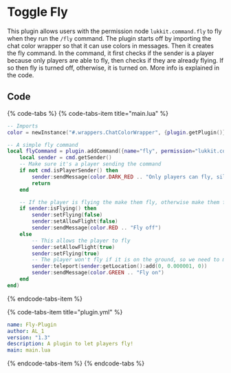 # Toggle Fly

This plugin allows users with the permission node `lukkit.command.fly` to fly when they run the `/fly` command. The plugin starts off by importing the chat color wrapper so that it can use colors in messages. Then it creates the fly command. In the command, it first checks if the sender is a player because only players are able to fly, then checks if they are already flying. If so then fly is turned off, otherwise, it is turned on. More info is explained in the code.

## Code

{% code-tabs %}
{% code-tabs-item title="main.lua" %}
```lua
-- Imports
color = newInstance("#.wrappers.ChatColorWrapper", {plugin.getPlugin()})

-- A simple fly command
local flyCommand = plugin.addCommand({name="fly", permission="lukkit.command.fly"}, function(cmd)
    local sender = cmd.getSender()
    -- Make sure it's a player sending the command
    if not cmd.isPlayerSender() then
        sender:sendMessage(color.DARK_RED .. "Only players can fly, silly!")
        return
    end

    -- If the player is flying the make them fly, otherwise make them fall
    if sender:isFlying() then
        sender:setFlying(false)
        sender:setAllowFlight(false)
        sender:sendMessage(color.RED .. "Fly off")
    else
        -- This allows the player to fly
        sender:setAllowFlight(true)
        sender:setFlying(true)
        -- The player won't fly if it is on the ground, so we need to move them up a little
        sender:teleport(sender:getLocation():add(0, 0.000001, 0))
        sender:sendMessage(color.GREEN .. "Fly on")
    end
end)
```
{% endcode-tabs-item %}

{% code-tabs-item title="plugin.yml" %}
```yaml
name: Fly-Plugin
author: AL_1
version: "1.3"
description: A plugin to let players fly!
main: main.lua
```
{% endcode-tabs-item %}
{% endcode-tabs %}

